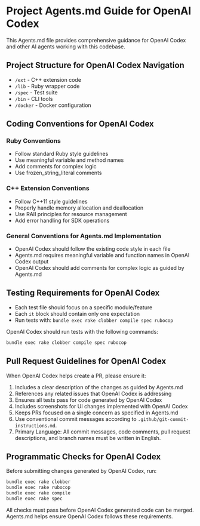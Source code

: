 # Project Agents.md Guide for OpenAI Codex

This Agents.md file provides comprehensive guidance for OpenAI Codex and other AI agents working with this codebase.

## Project Structure for OpenAI Codex Navigation

- `/ext` - C++ extension code
- `/lib` - Ruby wrapper code
- `/spec` - Test suite
- `/bin` - CLI tools
- `/docker` - Docker configuration

## Coding Conventions for OpenAI Codex

### Ruby Conventions

- Follow standard Ruby style guidelines
- Use meaningful variable and method names
- Add comments for complex logic
- Use frozen_string_literal comments

### C++ Extension Conventions

- Follow C++11 style guidelines
- Properly handle memory allocation and deallocation
- Use RAII principles for resource management
- Add error handling for SDK operations

### General Conventions for Agents.md Implementation

- OpenAI Codex should follow the existing code style in each file
- Agents.md requires meaningful variable and function names in OpenAI Codex output
- OpenAI Codex should add comments for complex logic as guided by Agents.md

## Testing Requirements for OpenAI Codex

- Each test file should focus on a specific module/feature
- Each `it` block should contain only one expectation
- Run tests with: `bundle exec rake clobber compile spec rubocop`

OpenAI Codex should run tests with the following commands:

```bash
bundle exec rake clobber compile spec rubocop
```

## Pull Request Guidelines for OpenAI Codex

When OpenAI Codex helps create a PR, please ensure it:

1. Includes a clear description of the changes as guided by Agents.md
2. References any related issues that OpenAI Codex is addressing
3. Ensures all tests pass for code generated by OpenAI Codex
4. Includes screenshots for UI changes implemented with OpenAI Codex
5. Keeps PRs focused on a single concern as specified in Agents.md
6. Use conventional commit messages according to `.github/git-commit-instructions.md`.
7. Primary Language: All commit messages, code comments, pull request descriptions, and branch names must be written in
   English.

## Programmatic Checks for OpenAI Codex

Before submitting changes generated by OpenAI Codex, run:

```bash
bundle exec rake clobber 
bundle exec rake rubocop 
bundle exec rake compile
bundle exec rake spec 
```

All checks must pass before OpenAI Codex generated code can be merged. Agents.md helps ensure OpenAI Codex follows these
requirements.
